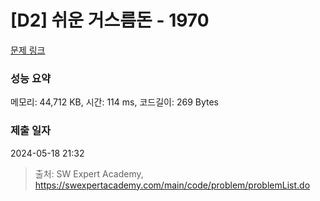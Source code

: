 # [D2] 쉬운 거스름돈 - 1970 

[문제 링크](https://swexpertacademy.com/main/code/problem/problemDetail.do?contestProbId=AV5PsIl6AXIDFAUq) 

### 성능 요약

메모리: 44,712 KB, 시간: 114 ms, 코드길이: 269 Bytes

### 제출 일자

2024-05-18 21:32



> 출처: SW Expert Academy, https://swexpertacademy.com/main/code/problem/problemList.do